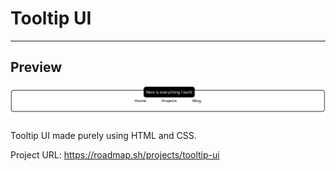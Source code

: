 # Tooltip UI
---

## Preview

<img src="./des.png">

Tooltip UI made purely using HTML and CSS.

Project URL: https://roadmap.sh/projects/tooltip-ui